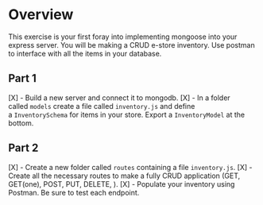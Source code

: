 # Overview
This exercise is your first foray into implementing mongoose into your express server. You will be making a CRUD e-store inventory. Use postman to interface with all the items in your database.

## Part 1
[X] - Build a new server and connect it to mongodb.
[X] - In a folder called `models` create a file called `inventory.js` and define a `InventorySchema` for items in your store. Export a `InventoryModel` at the bottom.

## Part 2
[X] - Create a new folder called `routes` containing a file `inventory.js`.
[X] - Create all the necessary routes to make a fully CRUD application (GET, GET(one), POST, PUT, DELETE, ).
[X] - Populate your inventory using Postman. Be sure to test each endpoint.